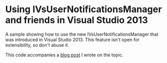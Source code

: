 Using IVsUserNotificationsManager and friends in Visual Studio 2013
========================================

A sample showing how to use the new IVsUserNotificationsManager that was introduced in Visual Studio 2013. This feature isn't open for extensibility, so don't abuse it.

This code accompanies a [blog post](kevinboyle.ie.blog.2013.09.11.user-notifications-in-the-visual-studio-2013-sdk.pdf) I wrote on the topic.
